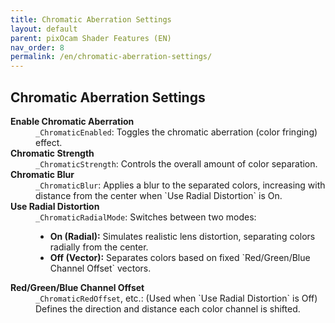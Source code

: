 ```yaml
---
title: Chromatic Aberration Settings
layout: default
parent: pixOcam Shader Features (EN)
nav_order: 8
permalink: /en/chromatic-aberration-settings/
---
```


## Chromatic Aberration Settings

<dl>
  <dt><strong>Enable Chromatic Aberration</strong></dt>
  <dd><code>_ChromaticEnabled</code>: Toggles the chromatic aberration (color fringing) effect.</dd>

  <dt><strong>Chromatic Strength</strong></dt>
  <dd><code>_ChromaticStrength</code>: Controls the overall amount of color separation.</dd>

  <dt><strong>Chromatic Blur</strong></dt>
  <dd><code>_ChromaticBlur</code>: Applies a blur to the separated colors, increasing with distance from the center when `Use Radial Distortion` is On.</dd>

  <dt><strong>Use Radial Distortion</strong></dt>
  <dd><code>_ChromaticRadialMode</code>: Switches between two modes:
    <ul>
      <li><strong>On (Radial):</strong> Simulates realistic lens distortion, separating colors radially from the center.</li>
      <li><strong>Off (Vector):</strong> Separates colors based on fixed `Red/Green/Blue Channel Offset` vectors.</li>
    </ul>
  </dd>

  <dt><strong>Red/Green/Blue Channel Offset</strong></dt>
  <dd><code>_ChromaticRedOffset</code>, etc.: (Used when `Use Radial Distortion` is Off) Defines the direction and distance each color channel is shifted.</dd>
</dl> 
